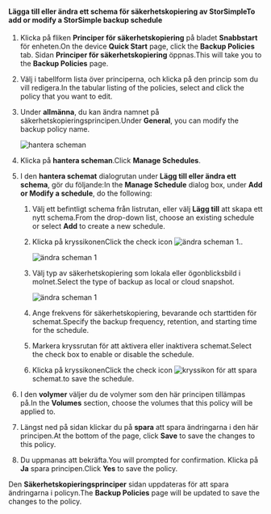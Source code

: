 
<!--author=SharS last changed: 11/04/15-->

#### <a name="to-add-or-modify-a-storsimple-backup-schedule"></a><span data-ttu-id="ed656-101">Lägga till eller ändra ett schema för säkerhetskopiering av StorSimple</span><span class="sxs-lookup"><span data-stu-id="ed656-101">To add or modify a StorSimple backup schedule</span></span>
1. <span data-ttu-id="ed656-102">Klicka på fliken **Principer för säkerhetskopiering** på bladet **Snabbstart** för enheten.</span><span class="sxs-lookup"><span data-stu-id="ed656-102">On the device **Quick Start** page, click the **Backup Policies** tab.</span></span> <span data-ttu-id="ed656-103">Sidan **Principer för säkerhetskopiering** öppnas.</span><span class="sxs-lookup"><span data-stu-id="ed656-103">This will take you to the **Backup Policies** page.</span></span>
2. <span data-ttu-id="ed656-104">Välj i tabellform lista över principerna, och klicka på den princip som du vill redigera.</span><span class="sxs-lookup"><span data-stu-id="ed656-104">In the tabular listing of the policies, select and click the policy that you want to edit.</span></span>
3. <span data-ttu-id="ed656-105">Under **allmänna**, du kan ändra namnet på säkerhetskopieringsprincipen.</span><span class="sxs-lookup"><span data-stu-id="ed656-105">Under **General**, you can modify the backup policy name.</span></span>
   
     ![hantera scheman](./media/storsimple-add-modify-backup-schedule-u2/AddModifyGeneral.png)
4. <span data-ttu-id="ed656-107">Klicka på **hantera scheman**.</span><span class="sxs-lookup"><span data-stu-id="ed656-107">Click **Manage Schedules**.</span></span> 
5. <span data-ttu-id="ed656-108">I den **hantera schemat** dialogrutan under **Lägg till eller ändra ett schema**, gör du följande:</span><span class="sxs-lookup"><span data-stu-id="ed656-108">In the **Manage Schedule** dialog box, under **Add or Modify a schedule**, do the following:</span></span>
   
   1. <span data-ttu-id="ed656-109">Välj ett befintligt schema från listrutan, eller välj **Lägg till** att skapa ett nytt schema.</span><span class="sxs-lookup"><span data-stu-id="ed656-109">From the drop-down list, choose an existing schedule or select **Add** to create a new schedule.</span></span>
   2. <span data-ttu-id="ed656-110">Klicka på kryssikonen</span><span class="sxs-lookup"><span data-stu-id="ed656-110">Click the check icon</span></span> ![ändra scheman 1](./media/storsimple-add-modify-backup-schedule-u2/HCS_CheckIcon-include.png)<span data-ttu-id="ed656-112">.</span><span class="sxs-lookup"><span data-stu-id="ed656-112">.</span></span> 
      
       ![ändra scheman 1](./media/storsimple-add-modify-backup-schedule-u2/AddModify1.png)
   3. <span data-ttu-id="ed656-114">Välj typ av säkerhetskopiering som lokala eller ögonblicksbild i molnet.</span><span class="sxs-lookup"><span data-stu-id="ed656-114">Select the type of backup as local or cloud snapshot.</span></span>
      
       ![ändra scheman 1](./media/storsimple-add-modify-backup-schedule-u2/AddModify2.png) 
   4. <span data-ttu-id="ed656-116">Ange frekvens för säkerhetskopiering, bevarande och starttiden för schemat.</span><span class="sxs-lookup"><span data-stu-id="ed656-116">Specify the backup frequency, retention, and starting time for the schedule.</span></span>
   5. <span data-ttu-id="ed656-117">Markera kryssrutan för att aktivera eller inaktivera schemat.</span><span class="sxs-lookup"><span data-stu-id="ed656-117">Select the check box to enable or disable the schedule.</span></span>
   6. <span data-ttu-id="ed656-118">Klicka på kryssikonen</span><span class="sxs-lookup"><span data-stu-id="ed656-118">Click the check icon</span></span> ![kryssikon](./media/storsimple-add-modify-backup-schedule-u2/HCS_CheckIcon-include.png) <span data-ttu-id="ed656-120">för att spara schemat.</span><span class="sxs-lookup"><span data-stu-id="ed656-120">to save the schedule.</span></span>
6. <span data-ttu-id="ed656-121">I den **volymer** väljer du de volymer som den här principen tillämpas på.</span><span class="sxs-lookup"><span data-stu-id="ed656-121">In the **Volumes** section, choose the volumes that this policy will be applied to.</span></span>
7. <span data-ttu-id="ed656-122">Längst ned på sidan klickar du på **spara** att spara ändringarna i den här principen.</span><span class="sxs-lookup"><span data-stu-id="ed656-122">At the bottom of the page, click **Save** to save the changes to this policy.</span></span>
8. <span data-ttu-id="ed656-123">Du uppmanas att bekräfta.</span><span class="sxs-lookup"><span data-stu-id="ed656-123">You will prompted for confirmation.</span></span> <span data-ttu-id="ed656-124">Klicka på **Ja** spara principen.</span><span class="sxs-lookup"><span data-stu-id="ed656-124">Click **Yes** to save the policy.</span></span>

<span data-ttu-id="ed656-125">Den **Säkerhetskopieringsprinciper** sidan uppdateras för att spara ändringarna i policyn.</span><span class="sxs-lookup"><span data-stu-id="ed656-125">The **Backup Policies** page will be updated to save the changes to the policy.</span></span>

